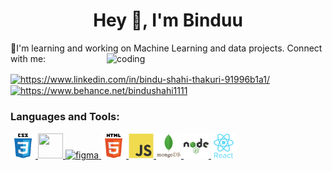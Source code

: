 <h1 align="center">Hey 👋, I'm Binduu</h1>
<!-- <p align="left"> <img src="https://komarev.com/ghpvc/?username=bindushahi&label=Profile%20views&color=0e75b6&style=flat" alt="bindushahi" /> </p> -->
🌱I'm learning and working on Machine Learning and data projects. 
<img align="right" alt="coding"width="350" src="https://i.pinimg.com/originals/b6/c1/39/b6c139218f634f42b32dd4d48c8ebbb0.gif"
- 📫 How to reach me **bindushahi40@gmail.com**

<h3 align="left">Connect with me:</h3>
<p align="left">
<a href="https://dribbble.com/https://www.linkedin.com/in/bindu-shahi-thakuri-91996b1a1/" target="blank"><img align="center" src="https://raw.githubusercontent.com/rahuldkjain/github-profile-readme-generator/master/src/images/icons/Social/dribbble.svg" alt="https://www.linkedin.com/in/bindu-shahi-thakuri-91996b1a1/" height="30" width="40" /></a>
<a href="https://www.behance.net/https://www.behance.net/bindushahi1111" target="blank"><img align="center" src="https://raw.githubusercontent.com/rahuldkjain/github-profile-readme-generator/master/src/images/icons/Social/behance.svg" alt="https://www.behance.net/bindushahi1111" height="30" width="40" /></a>
</p>

<h3 align="left">Languages and Tools:</h3>
<p align="left"> <a href="https://www.w3schools.com/css/" target="_blank" rel="noreferrer">
 <img src="https://raw.githubusercontent.com/devicons/devicon/master/icons/css3/css3-original-wordmark.svg" alt="css3" width="40" height="40"/> </a> <a href="https://www.python.org" target="_blank" rel="noreferrer"><img src="https://cdn-icons-png.flaticon.com/128/5968/5968350.png"alt="" width="40" height="40"/> <img src="https://www.vectorlogo.zone/logos/figma/figma-icon.svg" alt="figma" width="40" height="40"/> </a> <a href="https://www.w3.org/html/" target="_blank" rel="noreferrer"> <img src="https://raw.githubusercontent.com/devicons/devicon/master/icons/html5/html5-original-wordmark.svg" alt="html5" width="40" height="40"/> </a> <a href="https://developer.mozilla.org/en-US/docs/Web/JavaScript" target="_blank" rel="noreferrer"> <img src="https://raw.githubusercontent.com/devicons/devicon/master/icons/javascript/javascript-original.svg" alt="javascript" width="40" height="40"/> </a> <a href="https://www.mongodb.com/" target="_blank" rel="noreferrer"> <img src="https://raw.githubusercontent.com/devicons/devicon/master/icons/mongodb/mongodb-original-wordmark.svg" alt="mongodb" width="40" height="40"/> </a> <a href="https://nodejs.org" target="_blank" rel="noreferrer"> <img src="https://raw.githubusercontent.com/devicons/devicon/master/icons/nodejs/nodejs-original-wordmark.svg" alt="nodejs" width="40" height="40"/> </a> <a href="https://reactjs.org/" target="_blank" rel="noreferrer"> <img src="https://raw.githubusercontent.com/devicons/devicon/master/icons/react/react-original-wordmark.svg" alt="react" width="40" height="40"/> </a> </p>
